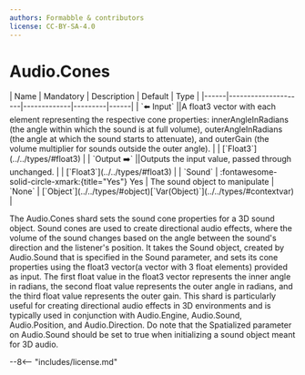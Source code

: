 ```yaml
---
authors: Formabble & contributors
license: CC-BY-SA-4.0
---
```



# Audio.Cones

<div class="sh-parameters" markdown="1">
| Name | Mandatory | Description | Default | Type |
|------|---------------------|-------------|---------|------|
| `⬅️ Input` ||A float3 vector with each element representing the respective cone properties: innerAngleInRadians (the angle within which the sound is at full volume), outerAngleInRadians (the angle at which the sound starts to attenuate), and outerGain (the volume multiplier for sounds outside the outer angle). | | [`Float3`](../../types/#float3) |
| `Output ➡️` ||Outputs the input value, passed through unchanged. | | [`Float3`](../../types/#float3) |
| `Sound` | :fontawesome-solid-circle-xmark:{title="Yes"} Yes  | The sound object to manipulate | `None` | [`Object`](../../types/#object)[`Var(Object)`](../../types/#contextvar) |

</div>

The Audio.Cones shard sets the sound cone properties for a 3D sound object. Sound cones are used to create directional audio effects, where the volume of the sound changes based on the angle between the sound's direction and the listener's position. It takes the Sound object, created by Audio.Sound that is specified in the Sound parameter, and sets its cone properties using the float3 vector(a vector with 3 float elements) provided as input. The first float value in the float3 vector represents the inner angle in radians, the second float value represents the outer angle in radians, and the third float value represents the outer gain. This shard is particularly useful for creating directional audio effects in 3D environments and is typically used in conjunction with Audio.Engine, Audio.Sound, Audio.Position, and Audio.Direction. Do note that the Spatialized parameter on Audio.Sound should be set to true when initializing a sound object meant for 3D audio.

--8<-- "includes/license.md"

